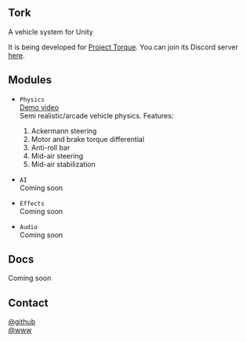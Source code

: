 ## Tork
A vehicle system for Unity

It is being developed for [Project Torque](https://forum.unity.com/threads/project-torque-offroad-racer-update-custom-wheel-colliders-and-physics.652135/#post-4379842). You can join its Discord server [here](https://discord.gg/bKp6VhX).

## Modules
-   `Physics`  
    [Demo video](https://www.youtube.com/watch?v=gso45Zg_Z_Q)  
    Semi realistic/arcade vehicle physics. Features:
    1. Ackermann steering
    2. Motor and brake torque differential
    3. Anti-roll bar
    4. Mid-air steering
    5. Mid-air stabilization

-   `AI`  
    Coming soon
-   `Effects`  
    Coming soon
-   `Audio`  
    Coming soon

## Docs
Coming soon

## Contact
[@github](https://www.github.com/adrenak)  
[@www](http://www.vatsalambastha.com)  